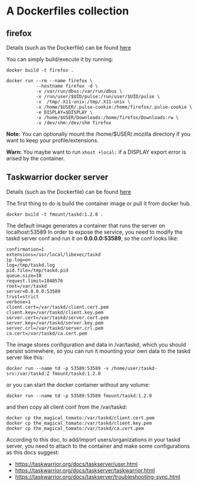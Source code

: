 A Dockerfiles collection
===

## firefox

Details (such as the Dockerfile) can be found [here](firefox)

You can simply build/execute it by running:


```console
docker build -t firefox .
```

```console
docker run --rm --name firefox \
           --hostname firefox -d \
           -v /var/run/dbus:/var/run/dbus \
           -v /run/user/$UID/pulse:/run/user/$UID/pulse \
           -v  /tmp/.X11-unix:/tmp/.X11-unix \
           -v /home/$USER/.pulse-cookie:/home/firefox/.pulse-cookie \
           -e DISPLAY=$DISPLAY \
           -v /home/$USER/Downloads:/home/firefox/Downloads:rw \
           -v /dev/shm:/dev/shm firefox
```

**Note:**
You can optionally mount the /home/$USER/.mozilla directory if you want to keep your
profile/extensions.

**Warn:**
You maybe want to run `xhost +local:` if a DISPLAY export error is arised by the container.


## Taskwarrior docker server

Details (such as the Dockerfile) can be found [here](taskd)

The first thing to do is build the container image or pull it from docker hub.

    docker build -t fmount/taskd:1.2.0 .

The default image generates a container that runs the server on localhost:53589
In order to expose the service, you need to modify the taskd server conf and run it
on **0.0.0.0:53589**, so the conf looks like:

    confirmation=1
    extensions=/usr/local/libexec/taskd
    ip.log=on
    log=/tmp/taskd.log
    pid.file=/tmp/taskd.pid
    queue.size=10
    request.limit=1048576
    root=/var/taskd
    server=0.0.0.0:53589
    trust=strict
    verbose=1
    client.cert=/var/taskd/client.cert.pem
    client.key=/var/taskd/client.key.pem
    server.cert=/var/taskd/server.cert.pem
    server.key=/var/taskd/server.key.pem
    server.crl=/var/taskd/server.crl.pem
    ca.cert=/var/taskd/ca.cert.pem


The image stores configuration and data in /var/taskd, which you should persist somewhere, 
so you can run it mounting your own data to the taskd server like this:

    docker run --name td -p 53589:53589 -v /home/user/taskd-srv:/var/taskd:Z fmount/taskd:1.2.0

or you can start the docker container without any volume:

    docker run --name td -p 53589:53589 fmount/taskd:1.2.0

and then copy all client conf from the /var/taskd:

    docker cp the_magical_tomato:/var/taskd/client.cert.pem
    docker cp the_magical_tomato:/var/taskd/client.key.pem
    docker cp the_magical_tomato:/var/taskd/ca.cert.pem

According to this doc, to add/import users/organizations in your taskd server, you need to attach to
the container and make some configurations as this docs suggest:

* https://taskwarrior.org/docs/taskserver/user.html
* https://taskwarrior.org/docs/taskserver/taskwarrior.html
* https://taskwarrior.org/docs/taskserver/troubleshooting-sync.html
